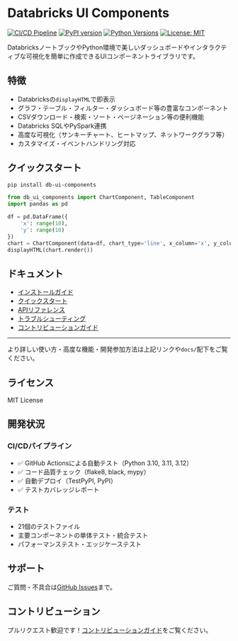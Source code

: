 # Databricks UI Components

[![CI/CD Pipeline](https://github.com/y-nishizaki/db-ui-components/workflows/CI/CD%20Pipeline/badge.svg)](https://github.com/y-nishizaki/db-ui-components/actions)
[![PyPI version](https://badge.fury.io/py/db-ui-components.svg)](https://badge.fury.io/py/db-ui-components)
[![Python Versions](https://img.shields.io/pypi/pyversions/db-ui-components.svg)](https://pypi.org/project/db-ui-components/)
[![License: MIT](https://img.shields.io/badge/License-MIT-yellow.svg)](https://opensource.org/licenses/MIT)

DatabricksノートブックやPython環境で美しいダッシュボードやインタラクティブな可視化を簡単に作成できるUIコンポーネントライブラリです。

## 特徴
- Databricksの`displayHTML`で即表示
- グラフ・テーブル・フィルター・ダッシュボード等の豊富なコンポーネント
- CSVダウンロード・検索・ソート・ページネーション等の便利機能
- Databricks SQLやPySpark連携
- 高度な可視化（サンキーチャート、ヒートマップ、ネットワークグラフ等）
- カスタマイズ・イベントハンドリング対応

## クイックスタート

```bash
pip install db-ui-components
```

```python
from db_ui_components import ChartComponent, TableComponent
import pandas as pd

df = pd.DataFrame({
    'x': range(10),
    'y': range(10)
})
chart = ChartComponent(data=df, chart_type='line', x_column='x', y_column='y')
displayHTML(chart.render())
```

## ドキュメント
- [インストールガイド](docs/guides/installation.md)
- [クイックスタート](docs/tutorials/quickstart.md)
- [APIリファレンス](docs/api/)
- [トラブルシューティング](docs/troubleshooting/faq.md)
- [コントリビューションガイド](docs/development/contributing.md)

---

より詳しい使い方・高度な機能・開発参加方法は上記リンクや`docs/`配下をご覧ください。

## ライセンス
MIT License

## 開発状況

### CI/CDパイプライン
- ✅ GitHub Actionsによる自動テスト（Python 3.10, 3.11, 3.12）
- ✅ コード品質チェック（flake8, black, mypy）
- ✅ 自動デプロイ（TestPyPI, PyPI）
- ✅ テストカバレッジレポート

### テスト
- 21個のテストファイル
- 主要コンポーネントの単体テスト・統合テスト
- パフォーマンステスト・エッジケーステスト

## サポート
ご質問・不具合は[GitHub Issues](https://github.com/y-nishizaki/db-ui-components/issues)まで。

## コントリビューション
プルリクエスト歓迎です！[コントリビューションガイド](docs/development/contributing.md)をご覧ください。 